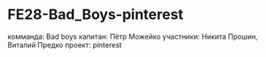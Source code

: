 # FE28-Bad_Boys-pinterest
комманда: Bad boys
капитан:  Пётр  Можейко
участники: Никита Прошин,
Виталий Предко
проект: pinterest

